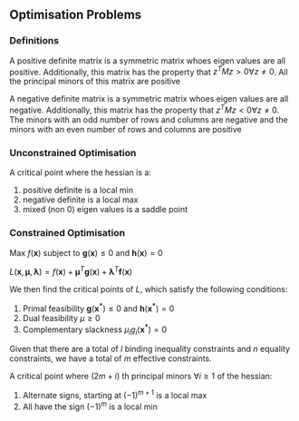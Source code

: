 ## Optimisation Problems

### Definitions

A positive definite matrix is a symmetric matrix whoes eigen values are all positive. Additionally, this matrix has the property that $z^T M z > 0 \forall z \neq 0$. All the principal minors of this matrix are positive

A negative definite matrix is a symmetric matrix whoes eigen values are all negative. Additionally, this matrix has the property that $z^T M z < 0 \forall z \neq 0$. The minors with an odd number of rows and columns are negative and the minors with an even number of rows and columns are positive

### Unconstrained Optimisation

A critical point where the hessian is a:

1. positive definite is a local min
2. negative definite is a local max
3. mixed (non 0) eigen values is a saddle point

### Constrained Optimisation

Max $f(\mathbf{x})$ subject to $\mathbf{g}(\mathbf{x}) \leq 0$ and $\mathbf{h}(\mathbf{x}) = 0$

$L(\mathbf{x}, \mathbf{\mu}, \mathbf{\lambda}) = f(\mathbf{x}) + \mathbf{\mu}^T\mathbf{g}(\mathbf{x}) + \mathbf{\lambda}^T\mathbf{f}(\mathbf{x})$

We then find the critical points of $L$, which satisfy the following conditions:

1. Primal feasibility $\mathbf{g}(\mathbf{x^*}) \leq 0$ and $\mathbf{h}(\mathbf{x^*}) = 0$
2. Dual feasibility $\mu \geq 0$
3. Complementary slackness $\mu_i g_i(\mathbf{x^*}) = 0$

Given that there are a total of $l$ binding inequality constraints and $n$ equality constraints, we have a total of $m$ effective constraints.

A critical point where $(2m + i)$ th principal minors $\forall i \geq 1$ of the hessian:

1. Alternate signs, starting at $(-1)^{m+1}$ is a local max
2. All have the sign $(-1)^{m}$ is a local min